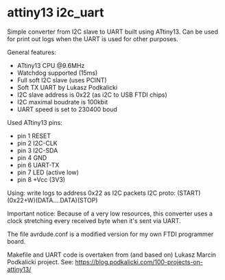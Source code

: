 # attiny13 i2c_uart

Simple converter from I2C slave to UART built using ATtiny13.
Can be used for print out logs when the UART is used for other purposes.

General features:
- ATtiny13 CPU @9.6MHz
- Watchdog supported (15ms)
- Full soft I2C slave (uses PCINT)
- Soft TX UART by Lukasz Podkalicki
- I2C slave address is 0x22 (as i2C to USB FTDI chips)
- I2C maximal boudrate is 100kbit
- UART speed is set to 230400 boud

Used ATtiny13 pins:
 - pin 1 RESET
 - pin 2 I2C-CLK
 - pin 3 I2C-SDA
 - pin 4 GND
 - pin 6 UART-TX
 - pin 7 LED (active low)
 - pin 8 +Vcc (3V3)

Using:
 write logs to address 0x22 as I2C packets
 I2C proto: (START)(0x22+W)(DATA....DATA)(STOP)

Important notice:
 Because of a very low resources, this converter uses a clock stretching
 every received byte when it's sent via UART.

The file avrdude.conf is a modified version for my own FTDI programmer board.

Makefile and UART code is overtaken from (and based on) Lukasz Marcin Podkalicki project.
See:
	https://blog.podkalicki.com/100-projects-on-attiny13/


